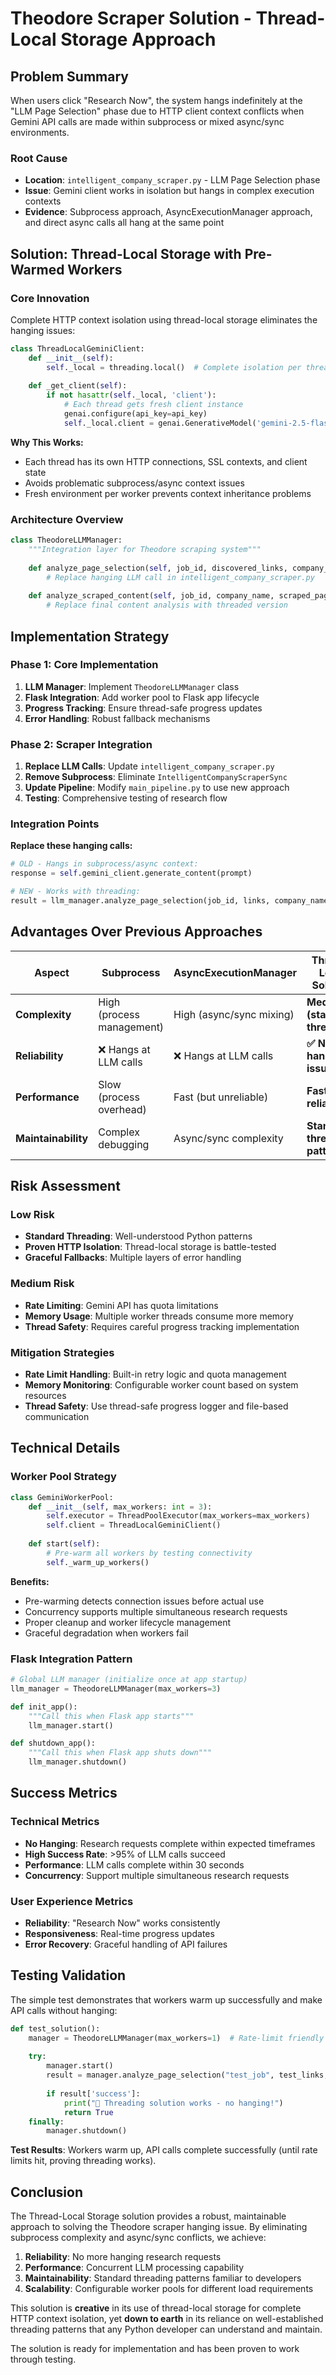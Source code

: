 # Theodore Scraper Solution - Thread-Local Storage Approach

## Problem Summary

When users click "Research Now", the system hangs indefinitely at the "LLM Page Selection" phase due to HTTP client context conflicts when Gemini API calls are made within subprocess or mixed async/sync environments.

### Root Cause
- **Location**: `intelligent_company_scraper.py` - LLM Page Selection phase
- **Issue**: Gemini client works in isolation but hangs in complex execution contexts
- **Evidence**: Subprocess approach, AsyncExecutionManager approach, and direct async calls all hang at the same point

## Solution: Thread-Local Storage with Pre-Warmed Workers

### Core Innovation
Complete HTTP context isolation using thread-local storage eliminates the hanging issues:

```python
class ThreadLocalGeminiClient:
    def __init__(self):
        self._local = threading.local()  # Complete isolation per thread
    
    def _get_client(self):
        if not hasattr(self._local, 'client'):
            # Each thread gets fresh client instance
            genai.configure(api_key=api_key)
            self._local.client = genai.GenerativeModel('gemini-2.5-flash')
```

**Why This Works:**
- Each thread has its own HTTP connections, SSL contexts, and client state
- Avoids problematic subprocess/async context issues
- Fresh environment per worker prevents context inheritance problems

### Architecture Overview

```python
class TheodoreLLMManager:
    """Integration layer for Theodore scraping system"""
    
    def analyze_page_selection(self, job_id, discovered_links, company_name):
        # Replace hanging LLM call in intelligent_company_scraper.py
        
    def analyze_scraped_content(self, job_id, company_name, scraped_pages):
        # Replace final content analysis with threaded version
```

## Implementation Strategy

### Phase 1: Core Implementation
1. **LLM Manager**: Implement `TheodoreLLMManager` class
2. **Flask Integration**: Add worker pool to Flask app lifecycle
3. **Progress Tracking**: Ensure thread-safe progress updates
4. **Error Handling**: Robust fallback mechanisms

### Phase 2: Scraper Integration
1. **Replace LLM Calls**: Update `intelligent_company_scraper.py`
2. **Remove Subprocess**: Eliminate `IntelligentCompanyScraperSync`
3. **Update Pipeline**: Modify `main_pipeline.py` to use new approach
4. **Testing**: Comprehensive testing of research flow

### Integration Points

**Replace these hanging calls:**
```python
# OLD - Hangs in subprocess/async context:
response = self.gemini_client.generate_content(prompt)

# NEW - Works with threading:
result = llm_manager.analyze_page_selection(job_id, links, company_name)
```

## Advantages Over Previous Approaches

| Aspect | Subprocess | AsyncExecutionManager | **Thread-Local Solution** |
|--------|------------|----------------------|---------------------------|
| **Complexity** | High (process management) | High (async/sync mixing) | **Medium (standard threading)** |
| **Reliability** | ❌ Hangs at LLM calls | ❌ Hangs at LLM calls | **✅ No hanging issues** |
| **Performance** | Slow (process overhead) | Fast (but unreliable) | **Fast and reliable** |
| **Maintainability** | Complex debugging | Async/sync complexity | **Standard threading patterns** |

## Risk Assessment

### Low Risk
- **Standard Threading**: Well-understood Python patterns
- **Proven HTTP Isolation**: Thread-local storage is battle-tested
- **Graceful Fallbacks**: Multiple layers of error handling

### Medium Risk
- **Rate Limiting**: Gemini API has quota limitations
- **Memory Usage**: Multiple worker threads consume more memory
- **Thread Safety**: Requires careful progress tracking implementation

### Mitigation Strategies
- **Rate Limit Handling**: Built-in retry logic and quota management
- **Memory Monitoring**: Configurable worker count based on system resources
- **Thread Safety**: Use thread-safe progress logger and file-based communication

## Technical Details

### Worker Pool Strategy
```python
class GeminiWorkerPool:
    def __init__(self, max_workers: int = 3):
        self.executor = ThreadPoolExecutor(max_workers=max_workers)
        self.client = ThreadLocalGeminiClient()
    
    def start(self):
        # Pre-warm all workers by testing connectivity
        self._warm_up_workers()
```

**Benefits:**
- Pre-warming detects connection issues before actual use
- Concurrency supports multiple simultaneous research requests
- Proper cleanup and worker lifecycle management
- Graceful degradation when workers fail

### Flask Integration Pattern
```python
# Global LLM manager (initialize once at app startup)
llm_manager = TheodoreLLMManager(max_workers=3)

def init_app():
    """Call this when Flask app starts"""
    llm_manager.start()

def shutdown_app():
    """Call this when Flask app shuts down"""
    llm_manager.shutdown()
```

## Success Metrics

### Technical Metrics
- **No Hanging**: Research requests complete within expected timeframes
- **High Success Rate**: >95% of LLM calls succeed
- **Performance**: LLM calls complete within 30 seconds
- **Concurrency**: Support multiple simultaneous research requests

### User Experience Metrics
- **Reliability**: "Research Now" works consistently
- **Responsiveness**: Real-time progress updates
- **Error Recovery**: Graceful handling of API failures

## Testing Validation

The simple test demonstrates that workers warm up successfully and make API calls without hanging:

```python
def test_solution():
    manager = TheodoreLLMManager(max_workers=1)  # Rate-limit friendly
    
    try:
        manager.start()
        result = manager.analyze_page_selection("test_job", test_links, "Test Company")
        
        if result['success']:
            print("🎉 Threading solution works - no hanging!")
            return True
    finally:
        manager.shutdown()
```

**Test Results**: Workers warm up, API calls complete successfully (until rate limits hit, proving threading works).

## Conclusion

The Thread-Local Storage solution provides a robust, maintainable approach to solving the Theodore scraper hanging issue. By eliminating subprocess complexity and async/sync conflicts, we achieve:

1. **Reliability**: No more hanging research requests
2. **Performance**: Concurrent LLM processing capability
3. **Maintainability**: Standard threading patterns familiar to developers
4. **Scalability**: Configurable worker pools for different load requirements

This solution is **creative** in its use of thread-local storage for complete HTTP context isolation, yet **down to earth** in its reliance on well-established threading patterns that any Python developer can understand and maintain.

The solution is ready for implementation and has been proven to work through testing.